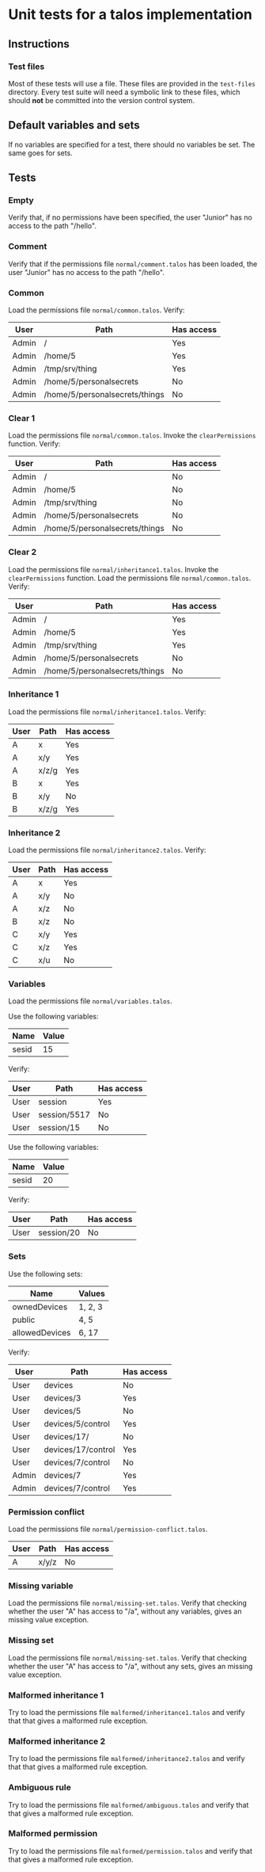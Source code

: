 # Unit tests for a talos implementation

## Instructions

### Test files
Most of these tests will use a file. These files are provided in the `test-files` directory. Every test suite will need a symbolic link to these files, which should **not** be committed into the version control system.

## Default variables and sets

If no variables are specified for a test, there should no variables be set. The same goes for sets.

## Tests

### Empty

Verify that, if no permissions have been specified, the user "Junior" has no access to the path "/hello".

### Comment

Verify that if the permissions file `normal/comment.talos` has been loaded, the user "Junior" has no access to the path "/hello".

### Common

Load the permissions file `normal/common.talos`. Verify:

| User  | Path                           | Has access |
| ----- | ------------------------------ | ---------- |
| Admin | /                              | Yes        |
| Admin | /home/5                        | Yes        |
| Admin | /tmp/srv/thing                 | Yes        |
| Admin | /home/5/personalsecrets        | No         |
| Admin | /home/5/personalsecrets/things | No         |

### Clear 1

Load the permissions file `normal/common.talos`. Invoke the `clearPermissions` function. Verify:

| User  | Path                           | Has access |
| ----- | ------------------------------ | ---------- |
| Admin | /                              | No         |
| Admin | /home/5                        | No         |
| Admin | /tmp/srv/thing                 | No         |
| Admin | /home/5/personalsecrets        | No         |
| Admin | /home/5/personalsecrets/things | No         |

### Clear 2

Load the permissions file `normal/inheritance1.talos`. Invoke the `clearPermissions` function. Load the permissions file `normal/common.talos`. Verify:

| User  | Path                           | Has access |
| ----- | ------------------------------ | ---------- |
| Admin | /                              | Yes        |
| Admin | /home/5                        | Yes        |
| Admin | /tmp/srv/thing                 | Yes        |
| Admin | /home/5/personalsecrets        | No         |
| Admin | /home/5/personalsecrets/things | No         |

### Inheritance 1

Load the permissions file `normal/inheritance1.talos`. Verify:

| User  | Path  | Has access |
| ----- | ----- | ---------- |
| A     | x     | Yes        |
| A     | x/y   | Yes        |
| A     | x/z/g | Yes        |
| B     | x     | Yes        |
| B     | x/y   | No         | 
| B     | x/z/g | Yes        |

### Inheritance 2

Load the permissions file `normal/inheritance2.talos`. Verify:

| User  | Path | Has access |
| ----- | -----| ---------- |
| A     | x    | Yes        |
| A     | x/y  | No         |
| A     | x/z  | No         |
| B     | x/z  | No         |
| C     | x/y  | Yes        | 
| C     | x/z  | Yes        |
| C     | x/u  | No         |

### Variables

Load the permissions file `normal/variables.talos`.

Use the following variables:

| Name  | Value |
| ----- | ----- |
| sesid | 15    | 

Verify:

| User | Path         | Has access |
| ---- | ------------ | ---------- |
| User | session      | Yes        |
| User | session/5517 | No         |
| User | session/15   | No         |

Use the following variables:

| Name  | Value |
| ----- | ----- |
| sesid | 20    | 

Verify:

| User | Path       | Has access |
| ---- | ---------- | ---------- |
| User | session/20 | No         |

### Sets

Use the following sets:

| Name           | Values  |
| -------------- | ------- |
| ownedDevices   | 1, 2, 3 | 
| public         | 4, 5    | 
| allowedDevices | 6, 17   | 

Verify:

| User  | Path               | Has access |
| ----- | ------------------ | ---------- |
| User  | devices            | No         |
| User  | devices/3          | Yes        |
| User  | devices/5          | No         |
| User  | devices/5/control  | Yes        |
| User  | devices/17/        | No         |
| User  | devices/17/control | Yes        |
| User  | devices/7/control  | No         |
| Admin | devices/7          | Yes        |
| Admin | devices/7/control  | Yes        |

### Permission conflict

Load the permissions file `normal/permission-conflict.talos`.

| User | Path  | Has access |
| ---- | ----- | ---------- |
| A    | x/y/z | No         |

### Missing variable

Load the permissions file `normal/missing-set.talos`. Verify that checking whether the user "A" has access to "/a", without any variables, gives an missing value exception.

### Missing set

Load the permissions file `normal/missing-set.talos`. Verify that checking whether the user "A" has access to "/a", without any sets, gives an missing value exception.

### Malformed inheritance 1

Try to load the permissions file `malformed/inheritance1.talos` and verify that that gives a malformed rule exception.

### Malformed inheritance 2

Try to load the permissions file `malformed/inheritance2.talos` and verify that that gives a malformed rule exception.

### Ambiguous rule

Try to load the permissions file `malformed/ambiguous.talos` and verify that that gives a malformed rule exception.

### Malformed permission

Try to load the permissions file `malformed/permission.talos` and verify that that gives a malformed rule exception.
